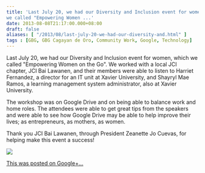 ```yaml
---
title: 'Last July 20, we had our Diversity and Inclusion event for women, which
we called "Empowering Women ...'
date: 2013-08-08T21:17:00.000+08:00
draft: false
aliases: [ "/2013/08/last-july-20-we-had-our-diversity-and.html" ]
tags : [GBG, GBG Cagayan de Oro, Community Work, Google, Technology]
---
```


Last July 20, we had our Diversity and Inclusion event for women, which we called "Empowering Women on the Go". We worked with a local JCI chapter, JCI Bai Lawanen, and their members were able to listen to Harriet Fernandez, a director for an IT unit at Xavier University, and Shayryl Mae Ramos, a learning management system administrator, also at Xavier University.  
  
The workshop was on Google Drive and on being able to balance work and home roles. The attendees were able to get great tips from the speakers and were able to see how Google Drive may be able to help improve their lives; as entrepreneurs, as mothers, as women.  
  
Thank you JCI Bai Lawanen, through President Zeanette Jo Cuevas, for helping make this event a success!  

  

  

![](https://lh5.googleusercontent.com/-ZTSOGZ83VFY/UgOZ84UOJMI/AAAAAAAADow/BKWrXJ2ONdk/w506-h750/GBG_JCI+wall+tarp-smaller+size+2%281%29.jpg)

  

  

  

[This was posted on Google+…](https://plus.google.com/114642277785568765419/posts/d6BBqcmjjQ2)